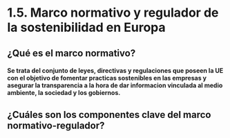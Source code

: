 # 1.5. Marco normativo y regulador de la sostenibilidad en Europa
## ¿Qué es el marco normativo?

#### Se trata del conjunto de leyes, directivas y regulaciones que poseen la UE con el objetivo de fomentar practicas sostenibles en las empresas y asegurar la transparencia a la hora de dar informacion vinculada al medio ambiente, la sociedad y los gobiernos.

## ¿Cuáles son los componentes clave del marco normativo-regulador?

#### 

